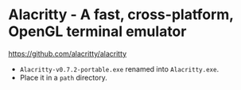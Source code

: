 # Alacritty - A fast, cross-platform, OpenGL terminal emulator

https://github.com/alacritty/alacritty

- `Alacritty-v0.7.2-portable.exe` renamed into `Alacritty.exe`.
- Place it in a `path` directory.